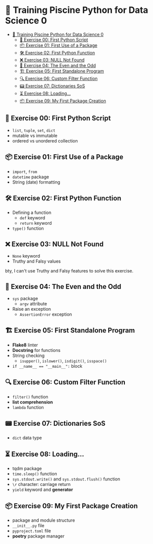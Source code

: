 # 🚀 Training Piscine Python for Data Science 0

- [🚀 Training Piscine Python for Data Science 0](#-training-piscine-python-for-data-science-0)
  - [👶 Exercise 00: First Python Script](#-exercise-00-first-python-script)
  - [📦 Exercise 01: First Use of a Package](#-exercise-01-first-use-of-a-package)
  - [🛠️ Exercise 02: First Python Function](#️-exercise-02-first-python-function)
  - [❌ Exercise 03: NULL Not Found](#-exercise-03-null-not-found)
  - [🔢 Exercise 04: The Even and the Odd](#-exercise-04-the-even-and-the-odd)
  - [🏗️ Exercise 05: First Standalone Program](#️-exercise-05-first-standalone-program)
  - [🔍 Exercise 06: Custom Filter Function](#-exercise-06-custom-filter-function)
  - [📟 Exercise 07: Dictionaries SoS](#-exercise-07-dictionaries-sos)
  - [⏳ Exercise 08: Loading...](#-exercise-08-loading)
  - [📦 Exercise 09: My First Package Creation](#-exercise-09-my-first-package-creation)

## 👶 Exercise 00: First Python Script

- `list`, `tuple`, `set`, `dict`
- mutable vs immutable
- ordered vs unordered collection

## 📦 Exercise 01: First Use of a Package

- `import`, `from`
- `datetime` package
- String (date) formatting

## 🛠️ Exercise 02: First Python Function

- Defining a function
  - `def` keyword
  - `return` keyword
- `type()` function

## ❌ Exercise 03: NULL Not Found

- `None` keyword
- Truthy and Falsy values

bty, I can't use Truthy and Falsy features to solve this exercise.

## 🔢 Exercise 04: The Even and the Odd

- `sys` package
  - `argv` attribute
- Raise an exception
  - `AssertionError` exception

## 🏗️ Exercise 05: First Standalone Program

- **Flake8** linter
- **Docstring** for functions
- String checking
  - `isupper()`, `islower()`, `isdigit()`, `isspace()`
- `if __name__ == "__main__":` block

## 🔍 Exercise 06: Custom Filter Function

- `filter()` function
- **list comprehension**
- `lambda` function

## 📟 Exercise 07: Dictionaries SoS

- `dict` data type

## ⏳ Exercise 08: Loading...

- tqdm package
- `time.sleep()` function
- `sys.stdout.write()` and `sys.stdout.flush()` function
- `\r` character: carriage return
- `yield` keyword and **generator**

## 📦 Exercise 09: My First Package Creation

- package and module structure
- `__init__.py` file
- `pyproject.toml` file
- **poetry** package manager
